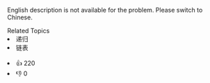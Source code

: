 <p>English description is not available for the problem. Please switch to Chinese.</p>

<div><div>Related Topics</div><div><li>递归</li><li>链表</li></div></div><br><div><li>👍 220</li><li>👎 0</li></div>